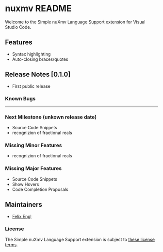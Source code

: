 # nuxmv README

Welcome to the Simple nuXmv Language Support extension for Visual Studio Code.

## Features

* Syntax highlighting
* Auto-closing braces/quotes

## Release Notes [0.1.0]

* First public release

### Known Bugs
------

### Next Milestone (unkown release date)
- Source Code Snippets
- recognizion of fractional reals

### Missing Minor Features
- recognizion of fractional reals

### Missing Major Features
- Source Code Snippets
- Show Hovers
- Code Completion Proposals

## Maintainers

- [Felix Engl](https://github.com/FelixEngl)

### License
The Simple nuXmv Language Support extension is subject to [these license terms](https://github.com/FelixEngl/nuxmv/blob/master/LICENCE.txt).